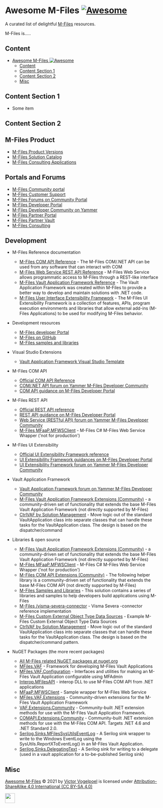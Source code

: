 # Awesome M-Files  [![Awesome](https://cdn.rawgit.com/sindresorhus/awesome/d7305f38d29fed78fa85652e3a63e154dd8e8829/media/badge.svg)](https://github.com/sindresorhus/awesome)

A curated list of delightful [M-Files](https://m-files.com) resources.

M-Files is.....

## Content

- [Awesome M-Files  ![Awesome](https://github.com/sindresorhus/awesome)](#awesome-m-files--)
  - [Content](#content)
  - [Content Section 1](#content-section-1)
  - [Content Section 2](#content-section-2)
  - [Misc](#misc)

## Content Section 1

- Some item

## Content Section 2

## M-Files Product
- [M-Files Product Versions](https://www.m-files.com/products/product-editions/)
- [M-Files Solution Catalog](https://catalog.m-files.com/)
- [M-Files Consulting Applications](https://consulting.m-files.com/doku.php?id=list_applications)

## Portals and Forums

- [M-Files Community portal](https://community.m-files.com/)
- [M-Files Customer Support](https://m-files.force.com/)
- [M-Files Forums on Community Portal](https://community.m-files.com/forums-1552881334/)
- [M-Files Developer Portal](https://developer.m-files.com/) 
- [M-Files Developer Community on Yammer](https://www.yammer.com/m-filesdevelopercommunity/#/home)
- [M-Files Partner Portal](https://partners.m-files.com/)
- [M-Files Partner Vault](https://partners.cloudvault.m-files.com/)
- [M-Files Consulting](https://consulting.m-files.com)

## Development

- M-Files Reference documentation

  - [M-Files COM API Reference](https://www.m-files.com/api/documentation/index.html) - The M-Files COM/.NET API can be used from any software that can interact with COM
  - [M-Files Web Service REST API Reference](https://developer.m-files.com/APIs/REST-API/Reference/) - M-Files Web Service allows programmatic access to M-Files through a REST-like interface
  - [M-Files Vault Application Framework Reference](https://developer.m-files.com/Frameworks/Vault-Application-Framework/Reference/html/c62ba15d-1642-2388-5fca-022279440967.htm) - The Vault Application Framework was created within M-Files to provide a better way to develop and maintain solutions with .NET code.
  - [M-Files User Interface Extensibility Framework](https://www.m-files.com/UI_Extensibility_Framework/#FrontPage.html) - The M-Files UI Extensibility Framework is a collection of features, APIs, program execution environments and libraries that allow external add-ins (M-Files Applications) to be used for modifying M-Files behavior.

- Development resources
  - [M-Files developer Portal](https://developer.m-files.com/)
  - [M-Files on GitHub](https://github.com/m-files)
  - [M-Files samples and libraries](https://github.com/M-Files/MFilesSamplesAndLibraries)

- Visual Studio Extensions
  - [Vault Application Framework Visual Studio Template](https://marketplace.visualstudio.com/items?itemName=M-Files.MFilesVisualStudioExtensions)

- M-Files COM API
  - [Official COM API Reference](https://www.m-files.com/api/documentation/index.html)
  - [COM/.NET API forum on Yammer M-Files Developer Community](https://www.yammer.com/m-filesdevelopercommunity/#/threads/inGroup?type=in_group&feedId=10800111&view=all)
  - [COM API guidance on M-Files Developer Portal](https://developer.m-files.com/APIs/COM-API/)

- M-Files REST API
  - [Official REST API reference](https://developer.m-files.com/APIs/REST-API/Reference/)
  - [REST API guidance on M-Files Developer Portal](https://developer.m-files.com/APIs/REST-API/)
  - [Web Service (RESTful API) forum on Yammer M-Files Developer Community](https://www.yammer.com/m-filesdevelopercommunity/#/threads/inGroup?type=in_group&feedId=10799863&view=all)
  - [M-Files MFaaP.MFWSClient](https://github.com/M-Files/Libraries.MFWSClient) - M-Files C# M-Files Web Service Wrapper ('not for production')

- M-Files UI Extensibility
  - [Official UI Extensibility Framework reference](https://www.m-files.com/UI_Extensibility_Framework/#FrontPage.html)
  - [UI Extensibility Framework guidances on M-Files Developer Portal](https://developer.m-files.com/Frameworks/User-Interface-Extensibility-Framework/)
  - [UI Extensibility Framework forum on Yammer M-Files Developer Community](https://www.yammer.com/m-filesdevelopercommunity/#/threads/inGroup?type=in_group&feedId=10799853&view=all)

- Vault Application Framework
  - [Vault Application Framework forum on Yammer M-Files Developer Community](https://www.yammer.com/m-filesdevelopercommunity/#/threads/inGroup?type=in_group&feedId=10799870)
  - [M-Files Vault Application Framework Extensions (Community)](https://github.com/M-Files/VAF.Extensions.Community) - a community-driven set of functionality that extends the base M-Files Vault Application Framework (not directly supported by M-Files)
  - [CtrlVAF by Solution Management](https://github.com/Solution-Management/CtrlVAF) - Move logic out of the standard VaultApplication class into separate classes that can handle these tasks for the VaultApplication class. The design is based on the dispatcher/command 

- Libraries & open source
  - [M-Files Vault Application Framework Extensions (Community)](https://github.com/M-Files/VAF.Extensions.Community) - a community-driven set of functionality that extends the base M-Files Vault Application Framework (not directly supported by M-Files)
  - [M-Files MFaaP.MFWSClient](https://github.com/M-Files/Libraries.MFWSClient) - M-Files C# M-Files Web Service Wrapper ('not for production')
  - [M-Files COM API Extensions (Community)](https://github.com/M-Files/COMAPI.Extensions.Community) - The following helper library is a community-driven set of functionality that extends the base M-Files COM API (not directly supported by M-Files)
  - [M-Files Samples and Libraries](https://github.com/M-Files/MFilesSamplesAndLibraries) - This solution contains a series of libraries and samples to help developers build applications using M-Files
  - [M-Files /visma-severa-connector](https://github.com/M-Files/visma-severa-connector) - Visma Severa -connector reference implementation
  - [M-Files Custom External Object Type Data Sources](https://github.com/M-Files/Samples.CustomExternalObjectTypeDataSources) - Example M-Files Custom External Object Type Data Sources
  - [CtrlVAF by Solution Management](https://github.com/Solution-Management/CtrlVAF) - Move logic out of the standard VaultApplication class into separate classes that can handle these tasks for the VaultApplication class. The design is based on the dispatcher/command pattern.

- NuGET Packages (the more recent packages)
  - [All M-Files related NuGET packages at nuget.org](https://www.nuget.org/packages?q=mfiles)
  - [MFiles.VAF](https://www.nuget.org/packages/MFiles.VAF/) - Framework for developing M-Files Vault Applications
  - [MFiles.VAF.Configuration](https://www.nuget.org/packages/MFiles.VAF.Configuration/) - Interfaces and utilities for making an M-Files Vault Application configurable using MFAdmin
  - [Interop.MFilesAPI](https://www.nuget.org/packages/Interop.MFilesAPI/) - interop DLL to use M-Files COM API from .NET applications
  - [MFaaP.MFWSClient](https://www.nuget.org/packages/MFaaP.MFWSClient) - Sample wrapper for M-Files Web Service
  - [MFiles.VAF.Extensions](https://www.nuget.org/packages/MFiles.VAF.Extensions/) - Community-driven extensions for the M-Files Vault Application Framework
  - [VAF.Extensions.Community](https://github.com/M-Files/VAF.Extensions.Community) - Community-built .NET extension methods for use with the M-Files Vault Application Framework.
  - [COMAPI.Extensions.Community](https://github.com/M-Files/COMAPI.Extensions.Community) - Community-built .NET extension methods for use with the M-Files COM API. Targets .NET 4.6 and .NET Standard 2.0.
  - [Serilog.Sinks.MFilesSysUtilsEventLog](https://github.com/serilog-contrib/Serilog.Sinks.MFilesSysUtilsEventLog) - A Serilog sink wrapper to write to the Windows EventLog using the SysUtils.ReportXToEventLog() in an M-Files Vault Application.
  - [Serilog.Sinks.DelegatingText](https://github.com/serilog-contrib/Serilog.Sinks.DelegatingText) - A Serilog sink for writing to a delegate (used in a vault application for a to-be-published Serilog sink)

## Misc

[Awesome M-Files]() © 2021 by [Victor Vogelpoel](https://victorvogelpoel.nl) is licensed under [Attribution-ShareAlike 4.0 International (CC BY-SA 4.0)](https://creativecommons.org/licenses/by-sa/4.0/)

<img src="https://mirrors.creativecommons.org/presskit/buttons/88x31/png/by-sa.png" height="32"/>
